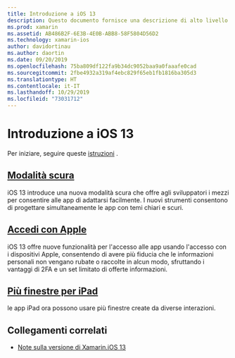 ```yaml
---
title: Introduzione a iOS 13
description: Questo documento fornisce una descrizione di alto livello di alcune API di iOS 13 per cui la versione di anteprima C# di Xamarin fornisce associazioni.
ms.prod: xamarin
ms.assetid: AB486B2F-6E3B-4E0B-ABB8-58F5804D56D2
ms.technology: xamarin-ios
author: davidortinau
ms.author: daortin
ms.date: 09/20/2019
ms.openlocfilehash: 75ba809df122fa9b34dc9052baa9a0faaafe0cad
ms.sourcegitcommit: 2fbe4932a319af4ebc829f65eb1fb1816ba305d3
ms.translationtype: HT
ms.contentlocale: it-IT
ms.lasthandoff: 10/29/2019
ms.locfileid: "73031712"
---
```

# <a name="introduction-to-ios-13"></a>Introduzione a iOS 13

Per iniziare, seguire queste [istruzioni](~/ios/platform/ios13/get-started.md) .

## <a name="dark-modedark-modemd"></a>[Modalità scura](dark-mode.md)

iOS 13 introduce una nuova modalità scura che offre agli sviluppatori i mezzi per consentire alle app di adattarsi facilmente. I nuovi strumenti consentono di progettare simultaneamente le app con temi chiari e scuri.

## <a name="sign-in-with-applesign-inmd"></a>[Accedi con Apple](sign-in.md)

iOS 13 offre nuove funzionalità per l'accesso alle app usando l'accesso con i dispositivi Apple, consentendo di avere più fiducia che le informazioni personali non vengano rubate o raccolte in alcun modo, sfruttando i vantaggi di 2FA e un set limitato di offerte informazioni.

## <a name="multiple-windows-for-ipadmulti-window-ipadmd"></a>[Più finestre per iPad](multi-window-ipad.md)

le app iPad ora possono usare più finestre create da diverse interazioni.

## <a name="related-links"></a>Collegamenti correlati

- [Note sulla versione di Xamarin.iOS 13](/xamarin/ios/release-notes/13/13.0)

